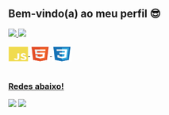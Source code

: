 ## Bem-vindo(a) ao meu perfil 😎

 <div>
   <a href="https://github.com/jp-pinheiro">
   <img height="180em" src="https://github-readme-stats.vercel.app/api?username=jp-pinheiro&show_icons=true&theme=nightowl&include_all_commits=true&count_private=true"/>
   <img height="180em" src="https://github-readme-stats.vercel.app/api/top-langs/?username=jp-pinheiro&layout=compact&langs_count=6&theme=nightowl"/>
</div>
    
<div style="display: inline_block"><br>
  <img align="center" alt="Js" height="30" width="40" src="https://raw.githubusercontent.com/devicons/devicon/master/icons/javascript/javascript-plain.svg">
  <img align="center" alt="HTML" height="30" width="40" src="https://raw.githubusercontent.com/devicons/devicon/master/icons/html5/html5-original.svg">
  <img align="center" alt="CSS" height="30" width="40" src="https://raw.githubusercontent.com/devicons/devicon/master/icons/css3/css3-original.svg">
</div>
 
<br>
 
### Redes abaixo!
 
<div> 
  <a href="https://instagram.com/joa0paulo_" target=""><img src="https://img.shields.io/badge/-Instagram-%23E4405F?style=for-the-badge&logo=instagram&logoColor=white" target="_blank"></a> 
  <a href="https://www.linkedin.com/in/jp-pinheiro" target=""><img src="https://img.shields.io/badge/-LinkedIn-%230077B5?style=for-the-badge&logo=linkedin&logoColor=white" target="_blank"></a>
</div>
